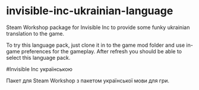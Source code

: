 # invisible-inc-ukrainian-language
Steam Workshop package for Invisible Inc to provide some funky ukrainian translation to the game.

To try this language pack, just clone it in to the game mod folder and use in-game preferences for the gameplay. After refresh you should be able to select this language pack.

#Invisible Inc українською

Пакет для Steam Workshop з пакетом української мови для гри.